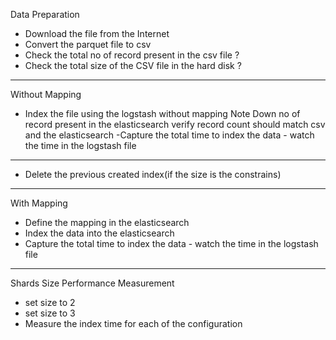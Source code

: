 Data Preparation
- Download the file from the Internet
- Convert the parquet file to csv
- Check the total no of record present in the csv file
	?
- Check the total size of the CSV file in the hard disk
	?

--------------------------------------------------------------------------------------
Without Mapping
- Index the file using the logstash without mapping
	Note Down no of record present in the elasticsearch
	verify record count should match csv and the elasticsearch
-Capture the total time to index the data - watch the time in the logstash file

---------------------------------------------------------------------------------------

- Delete the previous created index(if the size is the constrains)

--------------------------------------------------------------------------------------
With Mapping
- Define the mapping in the elasticsearch
- Index the data into the elasticsearch
- Capture the total time to index the data - watch the time in the logstash file

------------------------------------------------------------------------------------------

Shards Size Performance Measurement
- set size to 2
- set size to 3
- Measure the index time for each of the configuration
